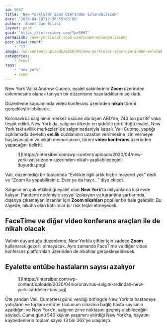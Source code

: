 ```yaml
---
id: 5667
title: 'New Yorklular Zoom Üzerinden Evlenebilecek'
date: '2020-04-19T12:30:55+03:00'
author: 'Ahmet Can Bilici'
layout: post
guid: 'https://intersiber.com/?p=5667'
permalink: /new-yorklular-zoom-uzerinden-evlenebilecek/
post_views_count:
    - '17'
image: /wp-content/uploads/2020/04/new-yorklular-zoom-uzerinden-evlenebilecek.jpeg
categories:
    - Genel
tags:
    - 'new york'
    - zoom
---
```


New York Valisi Andrew Cuomo, eyalet sakinlerinin **Zoom** üzerinden evlenmesine olanak tanıyan bir düzenleme hazırladıklarını açıkladı.

Düzenleme kapsamında video konferans üzerinden **nikah** töreni gerçekleştirilebilecek.

Koronavirüs salgınının merkez üssüne dönüşen ABD’de, 740 bin pozitif vaka tespit edildi. New York da, salgının ülkede en şiddetli görüldüğü eyalet. New York’taki evlilik merkezleri de salgın nedeniyle kapalı. Vali Cuomo, yaptığı açıklamada devletin **evlilik** cüzdanının uzaktan verilmesine izin vermeye başlayacağını ve nikah memurlarının, töreni **video konferans** üzerinden yapacağını belirtti.

<figure class="wp-block-image size-large">![](https://intersiber.com/wp-content/uploads/2020/04/new-york-valisi-zoom-uzerinden-nikah-yapilabilecegini-duyurdu.png)</figure>Vali, düzenlediği bir toplantıda “Evlilikle ilgili artık hiçbir mazeret yok” dedi ve “Zoom ile yapabilirsiniz. Ever ya da hayır…” diye ekledi.

Salgının en çok etkilediği eyalet olan **New York**’ta milyonlarca kişi evde kalıyor. Pandemi nedeniyle sosyal izolasyon ve karantina şartlarında, dışarıya çıkamayan insanlar için **Zoom nikahları** popüler bir hale gelebilir. Bu sayede, nikaha olan katılımlar bir risk teşkil etmeyecek.

## FaceTime ve diğer video konferans araçları ile de nikah olacak

Valinin duyurduğu düzenleme, New Yorklu çiftler için sadece **Zoom** kullanarak geçerli olmayacak. Aynı zamanda FaceTime ve diğer video konferans platformları üzerinden de nikahlar gerçekleşebilecek.

## Eyalette entübe hastaların sayısı azalıyor

<figure class="wp-block-image size-large">![](https://intersiber.com/wp-content/uploads/2020/04/koronavirus-salgini-ardindan-new-york-caddeleri-bos.jpg)</figure>Öte yandan Vali, Cumartesi günü verdiği brifingde New York’ta hastaneye yatışların ve toplam entübe (solunum cihazına bağlı) hasta sayısının azaldığını ve New York’n, salgının zirve noktasını geçmiş olabileceğini söyledi. Cuma günü 540 kişinin yaşamını yitirdiği New York’ta, hayatını kaybedenlerin toplam sayısı 13 bin 362’ye ulaşmıştı.